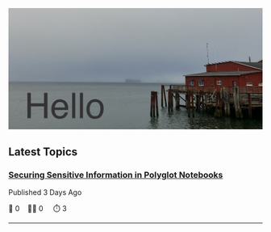 ![Hello!](https://github.com/mjamesharmon/mjamesharmon/blob/main/assets/img/hello.jpg?raw=true)
## Latest Topics
### [Securing Sensitive Information in Polyglot Notebooks](https://dev.to/mjamesharmon/securing-sensitive-information-in-polyglot-notebooks-2jh0)

Published 3 Days Ago

  💬 0 &nbsp;&nbsp; 👍🏻 0 &nbsp; &nbsp; ⏱️ 3

---

